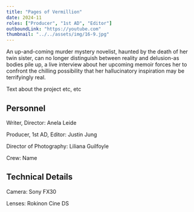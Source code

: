 ```yaml
---
title: "Pages of Vermillion"
date: 2024-11
roles: ["Producer", "1st AD", "Editor"]
outboundLink: "https://youtube.com"
thumbnail: "../../assets/img/16-9.jpg"
---
```

An up-and-coming murder mystery novelist, haunted by the death of her twin sister, can no longer distinguish between reality and delusion-as bodies pile up, a live interview about her upcoming memoir forces her to confront the chilling possibility that her hallucinatory inspiration may be terrifyingly real.

Text about the project etc, etc

## Personnel
Writer, Director: Anela Leide

Producer, 1st AD, Editor: Justin Jung

Director of Photography: Liliana Guilfoyle

Crew: Name

## Technical Details
Camera: Sony FX30

Lenses: Rokinon Cine DS